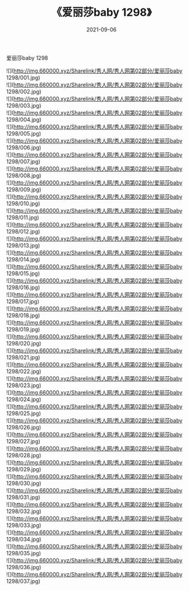 ﻿---
layout: post
title:  《爱丽莎baby 1298》
date:   2021-09-06
img: http://img.660000.xyz/Sharelink/秀人网/秀人网第02部分/爱丽莎baby 1298/000.jpg
categories: [美女, 清纯, 唯美]
---

爱丽莎baby 1298

  ![](http://img.660000.xyz/Sharelink/秀人网/秀人网第02部分/爱丽莎baby 1298/001.jpg) <br> ![](http://img.660000.xyz/Sharelink/秀人网/秀人网第02部分/爱丽莎baby 1298/002.jpg) <br> ![](http://img.660000.xyz/Sharelink/秀人网/秀人网第02部分/爱丽莎baby 1298/003.jpg) <br> ![](http://img.660000.xyz/Sharelink/秀人网/秀人网第02部分/爱丽莎baby 1298/004.jpg) <br> ![](http://img.660000.xyz/Sharelink/秀人网/秀人网第02部分/爱丽莎baby 1298/005.jpg) <br> ![](http://img.660000.xyz/Sharelink/秀人网/秀人网第02部分/爱丽莎baby 1298/006.jpg) <br> ![](http://img.660000.xyz/Sharelink/秀人网/秀人网第02部分/爱丽莎baby 1298/007.jpg) <br> ![](http://img.660000.xyz/Sharelink/秀人网/秀人网第02部分/爱丽莎baby 1298/008.jpg) <br> ![](http://img.660000.xyz/Sharelink/秀人网/秀人网第02部分/爱丽莎baby 1298/009.jpg) <br> ![](http://img.660000.xyz/Sharelink/秀人网/秀人网第02部分/爱丽莎baby 1298/010.jpg) <br> ![](http://img.660000.xyz/Sharelink/秀人网/秀人网第02部分/爱丽莎baby 1298/011.jpg) <br> ![](http://img.660000.xyz/Sharelink/秀人网/秀人网第02部分/爱丽莎baby 1298/012.jpg) <br> ![](http://img.660000.xyz/Sharelink/秀人网/秀人网第02部分/爱丽莎baby 1298/013.jpg) <br> ![](http://img.660000.xyz/Sharelink/秀人网/秀人网第02部分/爱丽莎baby 1298/014.jpg) <br> ![](http://img.660000.xyz/Sharelink/秀人网/秀人网第02部分/爱丽莎baby 1298/015.jpg) <br> ![](http://img.660000.xyz/Sharelink/秀人网/秀人网第02部分/爱丽莎baby 1298/016.jpg) <br> ![](http://img.660000.xyz/Sharelink/秀人网/秀人网第02部分/爱丽莎baby 1298/017.jpg) <br> ![](http://img.660000.xyz/Sharelink/秀人网/秀人网第02部分/爱丽莎baby 1298/018.jpg) <br> ![](http://img.660000.xyz/Sharelink/秀人网/秀人网第02部分/爱丽莎baby 1298/019.jpg) <br> ![](http://img.660000.xyz/Sharelink/秀人网/秀人网第02部分/爱丽莎baby 1298/020.jpg) <br> ![](http://img.660000.xyz/Sharelink/秀人网/秀人网第02部分/爱丽莎baby 1298/021.jpg) <br> ![](http://img.660000.xyz/Sharelink/秀人网/秀人网第02部分/爱丽莎baby 1298/022.jpg) <br> ![](http://img.660000.xyz/Sharelink/秀人网/秀人网第02部分/爱丽莎baby 1298/023.jpg) <br> ![](http://img.660000.xyz/Sharelink/秀人网/秀人网第02部分/爱丽莎baby 1298/024.jpg) <br> ![](http://img.660000.xyz/Sharelink/秀人网/秀人网第02部分/爱丽莎baby 1298/025.jpg) <br> ![](http://img.660000.xyz/Sharelink/秀人网/秀人网第02部分/爱丽莎baby 1298/026.jpg) <br> ![](http://img.660000.xyz/Sharelink/秀人网/秀人网第02部分/爱丽莎baby 1298/027.jpg) <br> ![](http://img.660000.xyz/Sharelink/秀人网/秀人网第02部分/爱丽莎baby 1298/028.jpg) <br> ![](http://img.660000.xyz/Sharelink/秀人网/秀人网第02部分/爱丽莎baby 1298/029.jpg) <br> ![](http://img.660000.xyz/Sharelink/秀人网/秀人网第02部分/爱丽莎baby 1298/030.jpg) <br> ![](http://img.660000.xyz/Sharelink/秀人网/秀人网第02部分/爱丽莎baby 1298/031.jpg) <br> ![](http://img.660000.xyz/Sharelink/秀人网/秀人网第02部分/爱丽莎baby 1298/032.jpg) <br> ![](http://img.660000.xyz/Sharelink/秀人网/秀人网第02部分/爱丽莎baby 1298/033.jpg) <br> ![](http://img.660000.xyz/Sharelink/秀人网/秀人网第02部分/爱丽莎baby 1298/034.jpg) <br> ![](http://img.660000.xyz/Sharelink/秀人网/秀人网第02部分/爱丽莎baby 1298/035.jpg) <br> ![](http://img.660000.xyz/Sharelink/秀人网/秀人网第02部分/爱丽莎baby 1298/036.jpg) <br> ![](http://img.660000.xyz/Sharelink/秀人网/秀人网第02部分/爱丽莎baby 1298/037.jpg) <br>